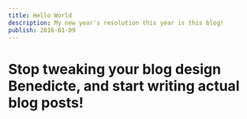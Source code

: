 ```yaml
---
title: Hello World
description: My new year's resolution this year is this blog!
publish: 2016-01-09
---
```


# Stop tweaking your blog design Benedicte, and start writing actual blog posts!
